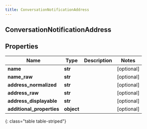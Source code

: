 ```yaml
---
title: ConversationNotificationAddress
---
```

## ConversationNotificationAddress

## Properties

|Name | Type | Description | Notes|
|------------ | ------------- | ------------- | -------------|
| **name** | **str** |  | [optional] |
| **name_raw** | **str** |  | [optional] |
| **address_normalized** | **str** |  | [optional] |
| **address_raw** | **str** |  | [optional] |
| **address_displayable** | **str** |  | [optional] |
| **additional_properties** | **object** |  | [optional] |
{: class="table table-striped"}


